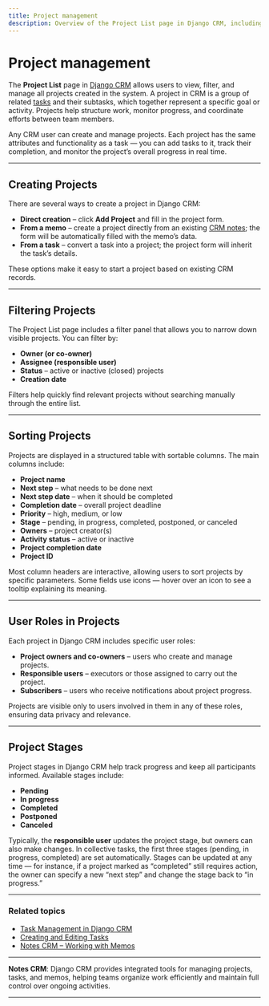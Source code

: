 ```yaml
---
title: Project management
description: Overview of the Project List page in Django CRM, including project creation, filtering, sorting, user roles, and stages.
---
```


# **Project management**

The **Project List** page in [Django CRM](../index.md) allows users to view, filter, and manage all projects created in the system.
A project in CRM is a group of related [tasks](task-management.md) and their subtasks, which together represent a specific goal or activity.
Projects help structure work, monitor progress, and coordinate efforts between team members.

Any CRM user can create and manage projects. Each project has the same attributes and functionality as a task —
you can add tasks to it, track their completion, and monitor the project’s overall progress in real time.

---

## **Creating Projects**

There are several ways to create a project in Django CRM:

- **Direct creation** – click **Add Project** and fill in the project form.
- **From a memo** – create a project directly from an existing [CRM notes](../features/tasks-app-features.md#enhance-your-workflow-with-memos-crm-notes); the form will be automatically filled with the memo’s data.
- **From a task** – convert a task into a project; the project form will inherit the task’s details.

These options make it easy to start a project based on existing CRM records.

---

## **Filtering Projects**

The Project List page includes a filter panel that allows you to narrow down visible projects. You can filter by:

- **Owner (or co-owner)**
- **Assignee (responsible user)**
- **Status** – active or inactive (closed) projects
- **Creation date**

Filters help quickly find relevant projects without searching manually through the entire list.

---

## **Sorting Projects**

Projects are displayed in a structured table with sortable columns. The main columns include:

- **Project name**
- **Next step** – what needs to be done next
- **Next step date** – when it should be completed
- **Completion date** – overall project deadline
- **Priority** – high, medium, or low
- **Stage** – pending, in progress, completed, postponed, or canceled
- **Owners** – project creator(s)
- **Activity status** – active or inactive
- **Project completion date**
- **Project ID**

Most column headers are interactive, allowing users to sort projects by specific parameters. Some fields use icons — hover over an icon to see a tooltip explaining its meaning.

---

## **User Roles in Projects**

Each project in Django CRM includes specific user roles:

- **Project owners and co-owners** – users who create and manage projects.
- **Responsible users** – executors or those assigned to carry out the project.
- **Subscribers** – users who receive notifications about project progress.

Projects are visible only to users involved in them in any of these roles, ensuring data privacy and relevance.

---

## **Project Stages**

Project stages in Django CRM help track progress and keep all participants informed. Available stages include:

- **Pending**
- **In progress**
- **Completed**
- **Postponed**
- **Canceled**

Typically, the **responsible user** updates the project stage, but owners can also make changes. In collective tasks, the first three stages (pending, in progress, completed) are set automatically. Stages can be updated at any time — for instance, if a project marked as “completed” still requires action, the owner can specify a new “next step” and change the stage back to “in progress.”

---

### **Related topics**

* [Task Management in Django CRM](../features/tasks-app-features.md)
* [Creating and Editing Tasks](creating-assigning-tasks.md)
* [Notes CRM – Working with Memos](notes-crm.md)

---

**Notes CRM**: Django CRM provides integrated tools for managing projects, tasks, and memos, helping teams organize work efficiently and maintain full control over ongoing activities.

---
